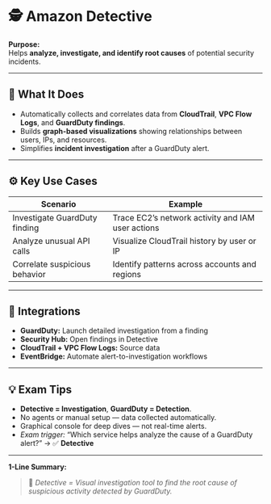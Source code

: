 # 🕵️ Amazon Detective

**Purpose:**  
Helps **analyze, investigate, and identify root causes** of potential security incidents.

---

## 🔑 What It Does
- Automatically collects and correlates data from **CloudTrail**, **VPC Flow Logs**, and **GuardDuty findings**.  
- Builds **graph-based visualizations** showing relationships between users, IPs, and resources.  
- Simplifies **incident investigation** after a GuardDuty alert.

---

## ⚙️ Key Use Cases
| Scenario | Example |
|-----------|----------|
| Investigate GuardDuty finding | Trace EC2’s network activity and IAM user actions |
| Analyze unusual API calls | Visualize CloudTrail history by user or IP |
| Correlate suspicious behavior | Identify patterns across accounts and regions |

---

## 🧭 Integrations
- **GuardDuty:** Launch detailed investigation from a finding  
- **Security Hub:** Open findings in Detective  
- **CloudTrail + VPC Flow Logs:** Source data  
- **EventBridge:** Automate alert-to-investigation workflows  

---

## 💡 Exam Tips
- **Detective = Investigation**, **GuardDuty = Detection**.  
- No agents or manual setup — data collected automatically.  
- Graphical console for deep dives — not real-time alerts.  
- *Exam trigger:* “Which service helps analyze the cause of a GuardDuty alert?” → ✅ **Detective**

---

**1-Line Summary:**  
> 🧩 *Detective = Visual investigation tool to find the root cause of suspicious activity detected by GuardDuty.*
